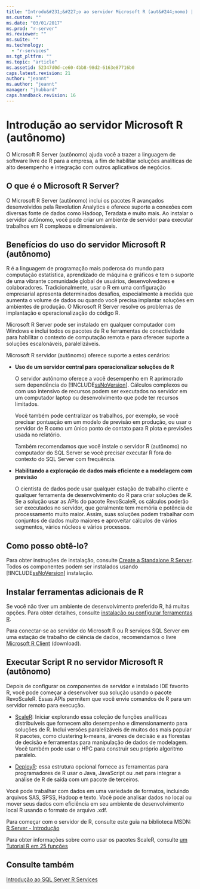 ```yaml
---
title: "Introdu&#231;&#227;o ao servidor Microsoft R (aut&#244;nomo) | Microsoft Docs"
ms.custom: ""
ms.date: "03/01/2017"
ms.prod: "r-server"
ms.reviewer: ""
ms.suite: ""
ms.technology: 
  - "r-services"
ms.tgt_pltfrm: ""
ms.topic: "article"
ms.assetid: 52347d0d-ce60-4bb8-98d2-6163e87716b0
caps.latest.revision: 21
author: "jeannt"
ms.author: "jeannt"
manager: "jhubbard"
caps.handback.revision: 16
---
```

# Introdu&#231;&#227;o ao servidor Microsoft R (aut&#244;nomo)
  O Microsoft R Server (autônomo) ajuda você a trazer a linguagem de software livre de R para a empresa, a fim de habilitar soluções analíticas de alto desempenho e integração com outros aplicativos de negócios.  
  
## O que é o Microsoft R Server?  
 O Microsoft R Server (autônomo) inclui os pacotes R avançados desenvolvidos pela Revolution Analytics e oferece suporte a conexões com diversas fonte de dados como Hadoop, Teradata e muito mais. Ao instalar o servidor autônomo, você pode criar um ambiente de servidor para executar trabalhos em R complexos e dimensionáveis.  
  
## Benefícios do uso do servidor Microsoft R (autônomo)  
 R é a linguagem de programação mais poderosa do mundo para computação estatística, aprendizado de máquina e gráficos e tem o suporte de uma vibrante comunidade global de usuários, desenvolvedores e colaboradores. Tradicionalmente, usar o R em uma configuração empresarial apresenta determinados desafios, especialmente à medida que aumenta o volume de dados ou quando você precisa implantar soluções em ambientes de produção. O Microsoft R Server resolve os problemas de implantação e operacionalização do código R.  
  
 Microsoft R Server pode ser instalado em qualquer computador com Windows e inclui todos os pacotes de R e ferramentas de conectividade para habilitar o contexto de computação remota e para oferecer suporte a soluções escalonáveis, paralelizáveis.  
  
 Microsoft R servidor (autônomo) oferece suporte a estes cenários:  
  
-   **Uso de um servidor central para operacionalizar soluções de R**  
  
     O servidor autônomo oferece a você desempenho em R aprimorado sem dependência do [!INCLUDE[ssNoVersion](../../includes/ssnoversion-md.md)]. Cálculos complexos ou com uso intensivo de recursos podem ser executados no servidor em um computador laptop ou desenvolvimento que pode ter recursos limitados.  
  
     Você também pode centralizar os trabalhos, por exemplo, se você precisar pontuação em um modelo de previsão em produção, ou usar o servidor de R como um único ponto de contato para R plota e previsões usada no relatório. 
     
     Também recomendamos que você instale o servidor R (autônomo) no computador do SQL Server se você precisar executar R fora do contexto do SQL Server com frequência.
  
-   **Habilitando a exploração de dados mais eficiente e a modelagem com previsão**  
  
     O cientista de dados pode usar qualquer estação de trabalho cliente e qualquer ferramenta de desenvolvimento do R para criar soluções de R. Se a solução usar as APIs do pacote RevoScaleR, os cálculos poderão ser executados no servidor, que geralmente tem memória e potência de processamento muito maior. Assim, suas soluções podem trabalhar com conjuntos de dados muito maiores e aproveitar cálculos de vários segmentos, vários núcleos e vários processos.  
  
## Como posso obtê-lo?  
 Para obter instruções de instalação, consulte [Create a Standalone R Server](../../advanced-analytics/r-services/create-a-standalone-r-server.md). Todos os componentes podem ser instalados usando [!INCLUDE[ssNoVersion](../../includes/ssnoversion-md.md)] instalação.  
  
## Instalar ferramentas adicionais de R  
 Se você não tiver um ambiente de desenvolvimento preferido R, há muitas opções. Para obter detalhes, consulte [instalação ou configurar ferramentas R](../../advanced-analytics/r-services/setup-or-configure-r-tools.md). 
 
 Para conectar-se ao servidor do Microsoft R ou R serviços SQL Server em uma estação de trabalho de ciência de dados, recomendamos o livre [Microsoft R Client](http://aka.ms/rclient/download) (download).  
  
## Executar Script R no servidor Microsoft R (autônomo)  
 Depois de configurar os componentes de servidor e instalado IDE favorito R, você pode começar a desenvolver sua solução usando o pacote RevoScaleR. Essas APIs permitem que você envie comandos de R para um servidor remoto para execução.  
  
-   [ScaleR](https://msdn.microsoft.com/microsoft-r/scaler-getting-started): Iniciar explorando essa coleção de funções analíticas distribuíveis que fornecem alto desempenho e dimensionamento para soluções de R. Inclui versões paralelizáveis de muitos dos mais popular R pacotes, como clustering k-means, árvores de decisão e as florestas de decisão e ferramentas para manipulação de dados de modelagem. Você também pode usar o HPC para construir seu próprio algoritmo paralelo.  
    
-   [DeployR](https://msdn.microsoft.com/microsoft-r/deployr-about): essa estrutura opcional fornece as ferramentas para programadores de R usar o Java, JavaScript ou .net para integrar a análise de R de saída com um pacote de terceiros.  

Você pode trabalhar com dados em uma variedade de formatos, incluindo arquivos SAS, SPSS, Hadoop e texto. Você pode analisar dados no local ou mover seus dados com eficiência em seu ambiente de desenvolvimento local R usando o formato de arquivo .xdf.  
  
Para começar com o servidor de R, consulte este guia na biblioteca MSDN: [R Server - Introdução](https://msdn.microsoft.com/microsoft-r/microsoft-r-getting-started)  
  
 Para obter informações sobre como usar os pacotes ScaleR, consulte [um Tutorial R em 25 funções](https://msdn.microsoft.com/microsoft-r/microsoft-r-getting-started#an-r-tutorial-in-25-functions-or-so)  
  
## Consulte também  
 [Introdução ao SQL Server R Services](../../advanced-analytics/r-services/getting-started-with-sql-server-r-services.md)  
  
  